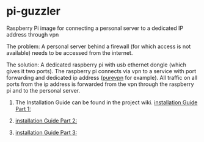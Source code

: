 # pi-guzzler
Raspberry Pi image for connecting a personal server to a dedicated IP address through vpn

The problem:
A personal server behind a firewall (for which access is not available) needs to be accessed from the internet.  

The solution:
A dedicated raspberry pi with usb ethernet dongle (which gives it two ports). The raspberry pi connects via vpn to a service with port forwarding and dedicated ip address ([purevpn](https://www.purevpn.com/dedicated-ip) for example). All traffic on all ports from the ip address is forwarded from the vpn through the raspberry pi and to the personal server.

1. The Installation Guide can be found in the project wiki.
[installation Guide Part 1:](pi-guzzler.wiki/2.Installation-Guide-Part-1.md)

2. [installation Guide Part 2:](pi-guzzler.wiki/Installation-Guide-Part-2%3A-Install-and-configure-supporting-services.md)

3. [installation Guide Part 3:](pi-guzzler.wiki/Installtion-Guid-Part-3%3A-Install-web-server.md)

